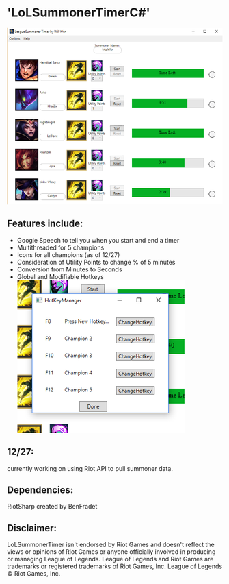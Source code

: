 # 'LoLSummonerTimerC#'
<img src = "screenshots/main.PNG?raw=true"></img>

Features include:
---
* Google Speech to tell you when you start and end a timer
* Multithreaded for 5 champions
* Icons for all champions (as of 12/27)
* Consideration of Utility Points to change % of 5 minutes
* Conversion from Minutes to Seconds
* Global and Modifiable Hotkeys
<img src = "screenshots/hotkey.PNG?raw=true"></img>

12/27:
---
currently working on using Riot API to pull summoner data.


Dependencies: 
---
RiotSharp created by BenFradet

Disclaimer:
---
LoLSummonerTimer isn't endorsed by Riot Games and doesn't reflect the views or opinions of Riot Games or anyone officially involved in producing or managing League of Legends. League of Legends and Riot Games are trademarks or registered trademarks of Riot Games, Inc. League of Legends © Riot Games, Inc.
